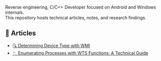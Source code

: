 Reverse engineering, C/C++ Developer focused on Android and Windows internals.  
This repository hosts technical articles, notes, and research findings.

## 📄 Articles

- [🔍 Determining Device Type with WMI](Determining-DeviceType-with-WMI.md)
- [🪡 Enumerating Processes with WTS Functions: A Technical Guide](Enumerating-Processes-with-WTSFuncs.md)
